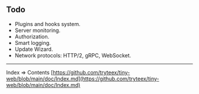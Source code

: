 ## Todo

* Plugins and hooks system.
* Server monitoring.
* Authorization.
* Smart logging.
* Update Wizard.
* Network protocols: HTTP/2, gRPC, WebSocket.
___
Index => Contents [https://github.com/tryteex/tiny-web/blob/main/doc/Index.md](https://github.com/tryteex/tiny-web/blob/main/doc/Index.md)  